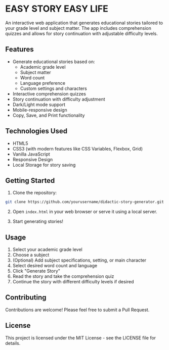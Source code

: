 # EASY STORY EASY LIFE

An interactive web application that generates educational stories tailored to your grade level and subject matter. The app includes comprehension quizzes and allows for story continuation with adjustable difficulty levels.

## Features

- Generate educational stories based on:
  - Academic grade level
  - Subject matter
  - Word count
  - Language preference
  - Custom settings and characters
- Interactive comprehension quizzes
- Story continuation with difficulty adjustment
- Dark/Light mode support
- Mobile-responsive design
- Copy, Save, and Print functionality

## Technologies Used

- HTML5
- CSS3 (with modern features like CSS Variables, Flexbox, Grid)
- Vanilla JavaScript
- Responsive Design
- Local Storage for story saving

## Getting Started

1. Clone the repository:
```bash
git clone https://github.com/yourusername/didactic-story-generator.git
```

2. Open `index.html` in your web browser or serve it using a local server.

3. Start generating stories!

## Usage

1. Select your academic grade level
2. Choose a subject
3. (Optional) Add subject specifications, setting, or main character
4. Select desired word count and language
5. Click "Generate Story"
6. Read the story and take the comprehension quiz
7. Continue the story with different difficulty levels if desired

## Contributing

Contributions are welcome! Please feel free to submit a Pull Request.

## License

This project is licensed under the MIT License - see the LICENSE file for details. 